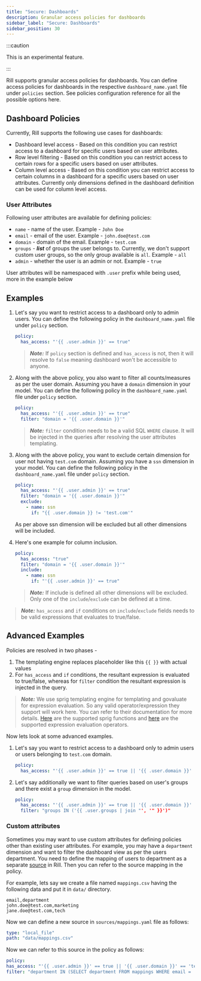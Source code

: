 ```yaml
---
title: "Secure: Dashboards"
description: Granular access policies for dashboards 
sidebar_label: "Secure: Dashboards"
sidebar_position: 30
---
```


:::caution

This is an experimental feature.

:::

Rill supports granular access policies for dashboards. You can define access policies for dashboards in the respective `dashboard_name.yaml` file under `policies` section.
See policies configuration reference for all the possible options here.

## Dashboard Policies
Currently, Rill supports the following use cases for dashboards:
- Dashboard level access - Based on this condition you can restrict access to a dashboard for specific users based on user attributes.
- Row level filtering - Based on this condition you can restrict access to certain rows for a specific users based on user attributes.
- Column level access - Based on this condition you can restrict access to certain columns in a dashboard for a specific users based on user attributes. 
Currently only dimensions defined in the dashboard definition can be used for column level access.

### User Attributes
Following user attributes are available for defining policies:
- `name` - name of the user. Example - `John Doe`    
- `email` - email of the user. Example - `john.doe@test.com`
- `domain` - domain of the email. Example - `test.com`
- `groups` - _**list**_ of groups the user belongs to. Currently, we don't support custom user groups, so the only group available is `all`. Example - `all`
- `admin` - whether the user is an admin or not. Example - `true`

User attributes will be namespaced with `.user` prefix while being used, more in the example below
 
## Examples

1. Let's say you want to restrict access to a dashboard only to admin users. You can define the following policy in the `dashboard_name.yaml` file under `policy` section.
    ```yaml 
    policy:
      has_access: "'{{ .user.admin }}' == true"
    ```
   > **_Note:_**  If `policy` section is defined and `has_access` is not, then it will resolve to `false` meaning dashboard won't be accessible to anyone.
2. Along with the above policy, you also want to filter all counts/measures as per the user domain. Assuming you have a `domain` dimension in your model. You can define the following policy in the `dashboard_name.yaml` file under `policy` section.
    ```yaml
    policy:
      has_access: "'{{ .user.admin }}' == true"
      filter: "domain = '{{ .user.domain }}'"
     ```
   > **_Note:_**  `filter` condition needs to be a valid SQL `WHERE` clause. It will be injected in the queries after resolving the user attributes templating.
3. Along with the above policy, you want to exclude certain dimension for user not having `test.com` domain. Assuming you have a `ssn` dimension in your model. You can define the following policy in the `dashboard_name.yaml` file under `policy` section.
    ```yaml
    policy:
      has_access: "'{{ .user.admin }}' == true"
      filter: "domain = '{{ .user.domain }}'"
      exclude:
        - name: ssn
          if: "{{ .user.domain }} != 'test.com'"
    ```
   As per above ssn dimension will be excluded but all other dimensions will be included.
4. Here's one example for column inclusion.

    ```yaml
    policy:
      has_access: "true"
      filter: "domain = '{{ .user.domain }}'"
      include:
        - name: ssn
          if: "'{{ .user.admin }}' == true"
    ```
   > **_Note:_** If include is defined all other dimensions will be excluded. Only one of the
     `include`/`exclude` can be defined at a time.

> **_Note:_** `has_access` and `if` conditions on `include`/`exclude` fields needs to be valid expressions that evaluates to true/false.

## Advanced Examples
Policies are resolved in two phases - 
1. The templating engine replaces placeholder like this `{{ }}` with actual values
2. For `has_access` and `if` conditions, the resultant expression is evaluated to true/false, whereas for `filter` condition the resultant expression is injected in the query.

> **_Note:_** We use sprig templating engine for templating and govaluate for expression evaluation. So any valid operator/expression they support will work here. You can refer to their documentation for more details.
[Here](http://masterminds.github.io/sprig/) are the supported sprig functions and [here](https://github.com/Knetic/govaluate/blob/master/MANUAL.md#operators) are the supported expression evaluation operators. 

Now lets look at some advanced examples.

1. Let's say you want to restrict access to a dashboard only to admin users or users belonging to `test.com` domain.
    ```yaml 
    policy:
      has_access: "'{{ .user.admin }}' == true || '{{ .user.domain }}' == 'test.com'"
    ```
2. Let's say additionally we want to filter queries based on user's groups and there exist a `group` dimension in the model.
    ```yaml 
    policy:
      has_access: "'{{ .user.admin }}' == true || '{{ .user.domain }}' == 'test.com'"
      filter: "groups IN ('{{ .user.groups | join "', '" }}')"
    ```

### Custom attributes
Sometimes you may want to use custom attributes for defining policies other than existing user attributes. For example, you may have a `department` dimension and want to filter the dashboard view as per the users department.
You need to define the mapping of users to department as a separate [source](../reference/project-files/sources) in Rill. 
Then you can refer to the source mapping in the policy. 

For example, lets say we create a file named `mappings.csv` having the following data and put it in `data/` directory.
```csv
email,department
john.doe@test.com,marketing
jane.doe@test.com,tech
```
Now we can define a new source in `sources/mappings.yaml` file as follows:
```yaml
type: "local_file"
path: "data/mappings.csv"
``` 

Now we can refer to this source in the policy as follows:
```yaml
policy:
has_access: "'{{ .user.admin }}' == true || '{{ .user.domain }}' == 'test.com'"
filter: "department IN (SELECT department FROM mappings WHERE email = '{{ .user.email }}' )"
```
